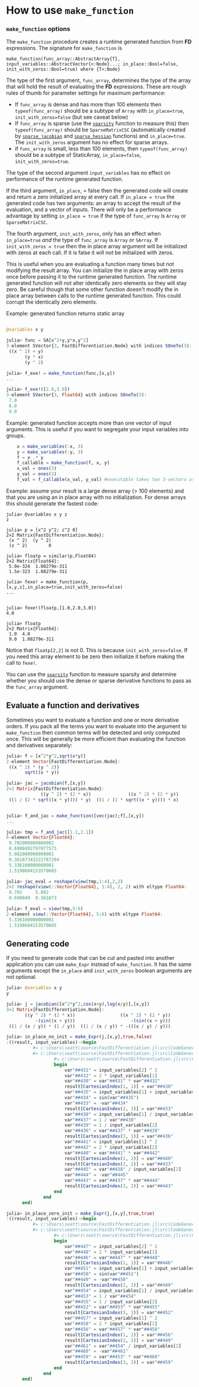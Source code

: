 # How to use `make_function`
### `make_function` options

The `make_function` procedure creates a runtime generated function from **FD** expressions. The signature for `make_function` is

`make_function(func_array::AbstractArray{T}, input_variables::AbstractVector{<:Node}...; in_place::Bool=false, init_with_zeros::Bool=true) where {T<:Node}`

The type of the first argument, `func_array`, determines the type of the array that will hold the result of evaluating the **FD** expressions. These are rough rules of thumb for parameter settings for maximum performance:
* If `func_array` is dense and has more than 100 elements then `typeof(func_array)` should be a subtype of `Array` with `in_place=true`, `init_with_zeros=false` (but see caveat below)
* If `func_array` is sparse (use the [`sparsity`](@ref) function to measure this) then `typeof(func_array)` should be `SparseMatrixCSC` (automatically created by [`sparse_jacobian`](@ref) and [`sparse_hessian`](@ref) functions) and `in_place=true`. The `init_with_zeros` argument has no effect for sparse arrays.
* if `func_array` is small, less than 100 elements, then `typeof(func_array)` should be a subtype of StaticArray, `in_place=false`, `init_with_zeros=true`.

The type of the second argument `input_variables` has no effect on performance of the runtime generated function.

If the third argument, `in_place`, = false then the generated code will create and return a zero initialized array at every call. If `in_place = true` the generated code has two arguments: an array to accept the result of the evaluation, and a vector of inputs. There will only be a performance advantage by setting `in_place = true` if the type of `func_array` is `Array` or `SparseMatrixCSC`.

The fourth argument, `init_with_zeros`, only has an effect when `in_place=true` *and* the type of `func_array` is `Array` or `SArray`. If `init_with_zeros = true` then the in place array argument will be initialized with zeros at each call. If it is false it will not be initialized with zeros. 

This is useful when you are evaluating a function many times but not modifying the result array. You can initialize the in place array with zeros once before passing it to the runtime generated function. The runtime generated function will not alter identically zero elements so they will stay zero. Be careful though that some other function doesn't modify the in place array between calls to the runtime generated function. This could corrupt the identically zero elements.

Example: generated function returns static array
```julia

@variables x y

julia> func = SA[x^2+y,y*x,y^2]
3-element SVector{3, FastDifferentiation.Node} with indices SOneTo(3):
 ((x ^ 2) + y)
       (y * x)
       (y ^ 2)

julia> f_exe! = make_function(func,[x,y])
...

julia> f_exe!([2.0,3.0])
3-element SVector{3, Float64} with indices SOneTo(3):
 7.0
 6.0
 9.0
```

Example: generated function accepts more than one vector of input arguments. This is useful if you want to segregate your input variables into groups.
```julia
    x = make_variables(:x, 3)
    y = make_variables(:y, 3)
    f = x .* y
    f_callable = make_function(f, x, y)
    x_val = ones(3)
    y_val = ones(3)
    f_val = f_callable(x_val, y_val) #executable takes two 3-vectors as input arguments
```

Example: assume your result is a large dense array (> 100 elements) and that you are using an in place array with no initialization. For dense arrays this should generate the fastest code:
```
julia> @variables x y z
z

julia> p = [x^2 y^2; z^2 0]
2×2 Matrix{FastDifferentiation.Node}:
 (x ^ 2)  (y ^ 2)
 (z ^ 2)        0

julia> floatp = similar(p,Float64)
2×2 Matrix{Float64}:
 5.0e-324  1.08279e-311
 1.5e-323  1.08279e-311

julia> fexe! = make_function(p,[x,y,z],in_place=true,init_with_zeros=false)
...


julia> fexe!(floatp,[1.0,2.0,3.0])
4.0

julia> floatp
2×2 Matrix{Float64}:
 1.0  4.0
 9.0  1.08279e-311

```

Notice that `floatp[2,2]` is not 0. This is because `init_with_zeros=false`. If you need this array element to be zero then initialize it before making the call to `fexe!`.


You can use the [`sparsity`](@ref) function to measure sparsity and determine whether you should use the dense or sparse derivative functions to pass as the `func_array` argument.

## Evaluate a function and derivatives
Sometimes you want to evaluate a function and one or more derivative orders. If you pack all the terms you want to evaluate into the argument to `make_function` then common terms will be detected and only computed once. This will be generally be more efficient than evaluating the function and derivatives separately:

```julia
julia> f = [x^2*y^2,sqrt(x*y)]
2-element Vector{FastDifferentiation.Node}:
 ((x ^ 2) * (y ^ 2))
       sqrt((x * y))

julia> jac = jacobian(f,[x,y])
2×2 Matrix{FastDifferentiation.Node}:
             ((y ^ 2) * (2 * x))              ((x ^ 2) * (2 * y))
 ((1 / (2 * sqrt((x * y)))) * y)  ((1 / (2 * sqrt((x * y)))) * x)


julia> f_and_jac = make_function([vec(jac);f],[x,y])
...

julia> tmp = f_and_jac([1.1,2.1])
6-element Vector{Float64}:
 9.702000000000002
 0.6908492797077573
 5.082000000000001
 0.36187343222787294
 5.336100000000001
 1.5198684153570665

julia> jac_eval = reshape(view(tmp,1:4),2,2)
2×2 reshape(view(::Vector{Float64}, 1:4), 2, 2) with eltype Float64:
 9.702     5.082
 0.690849  0.361873

julia> f_eval = view(tmp,5:6)
2-element view(::Vector{Float64}, 5:6) with eltype Float64:
 5.336100000000001
 1.5198684153570665
```

## Generating code
If you need to generate code that can be cut and pasted into another application you can use `make_Expr` instead of `make_function`. It has the same arguments except the `in_place` and `init_with_zeros` boolean arguments are not optional.
```julia
julia> @variables x y
y

julia> j = jacobian([x^2*y^2,cos(x+y),log(x/y)],[x,y])
3×2 Matrix{FastDifferentiation.Node}:
       ((y ^ 2) * (2 * x))                 ((x ^ 2) * (2 * y))
           -(sin((x + y)))                     -(sin((x + y)))
 ((1 / (x / y)) * (1 / y))  ((1 / (x / y)) * -(((x / y) / y)))

julia> in_place_no_init = make_Expr(j,[x,y],true,false)
:((result, input_variables)->begin
          #= c:\Users\seatt\source\FastDifferentiation.jl\src\CodeGeneration.jl:127 =#
          #= c:\Users\seatt\source\FastDifferentiation.jl\src\CodeGeneration.jl:127 =# @inbounds begin
                  #= c:\Users\seatt\source\FastDifferentiation.jl\src\CodeGeneration.jl:128 =#
                  begin
                      var"##431" = input_variables[2] ^ 2
                      var"##432" = 2 * input_variables[1]
                      var"##430" = var"##431" * var"##432"
                      result[CartesianIndex(1, 1)] = var"##430"
                      var"##435" = input_variables[1] + input_variables[2]
                      var"##434" = sin(var"##435")
                      var"##433" = -var"##434"
                      result[CartesianIndex(2, 1)] = var"##433"
                      var"##438" = input_variables[1] / input_variables[2]
                      var"##437" = 1 / var"##438"
                      var"##439" = 1 / input_variables[2]
                      var"##436" = var"##437" * var"##439"
                      result[CartesianIndex(3, 1)] = var"##436"
                      var"##441" = input_variables[1] ^ 2
                      var"##442" = 2 * input_variables[2]
                      var"##440" = var"##441" * var"##442"
                      result[CartesianIndex(1, 2)] = var"##440"
                      result[CartesianIndex(2, 2)] = var"##433"
                      var"##445" = var"##438" / input_variables[2]
                      var"##444" = -var"##445"
                      var"##443" = var"##437" * var"##444"
                      result[CartesianIndex(3, 2)] = var"##443"
                  end
              end
      end)

julia> in_place_zero_init = make_Expr(j,[x,y],true,true)
:((result, input_variables)->begin
          #= c:\Users\seatt\source\FastDifferentiation.jl\src\CodeGeneration.jl:127 =#
          #= c:\Users\seatt\source\FastDifferentiation.jl\src\CodeGeneration.jl:127 =# @inbounds begin
                  #= c:\Users\seatt\source\FastDifferentiation.jl\src\CodeGeneration.jl:128 =#
                  begin
                      var"##447" = input_variables[2] ^ 2
                      var"##448" = 2 * input_variables[1]
                      var"##446" = var"##447" * var"##448"
                      result[CartesianIndex(1, 1)] = var"##446"
                      var"##451" = input_variables[1] + input_variables[2]
                      var"##450" = sin(var"##451")
                      var"##449" = -var"##450"
                      result[CartesianIndex(2, 1)] = var"##449"
                      var"##454" = input_variables[1] / input_variables[2]
                      var"##453" = 1 / var"##454"
                      var"##455" = 1 / input_variables[2]
                      var"##452" = var"##453" * var"##455"
                      result[CartesianIndex(3, 1)] = var"##452"
                      var"##457" = input_variables[1] ^ 2
                      var"##458" = 2 * input_variables[2]
                      var"##456" = var"##457" * var"##458"
                      result[CartesianIndex(1, 2)] = var"##456"
                      result[CartesianIndex(2, 2)] = var"##449"
                      var"##461" = var"##454" / input_variables[2]
                      var"##460" = -var"##461"
                      var"##459" = var"##453" * var"##460"
                      result[CartesianIndex(3, 2)] = var"##459"
                  end
              end
      end)
```